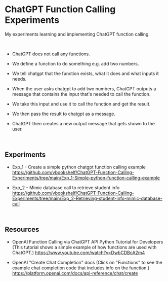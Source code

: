 # ChatGPT Function Calling Experiments
My experiments learning and implementing ChatGPT function calling.

<br>

- ChatGPT does not call any functions.
- We define a function to do something e.g. add two numbers.
- We tell chatgpt that the function exists, what it does and what inputs it needs.
- When the user asks chatgpt to add two numbers, ChatGPT outputs a message that contains the input that's needed to call the function.
- We take this input and use it to call the function and get the result.
- We then pass the result to chatgpt as a message.
- ChatGPT then creates a new output message that gets shown to the user.

  <br>

## Experiments

- Exp_1 - Create a simple python chatgpt function calling example<br>
https://github.com/vbookshelf/ChatGPT-Function-Calling-Experiments/tree/main/Exp_1-Simple-python-function-calling-example

- Exp_2 - Mimic database call to retrieve student info<br>
https://github.com/vbookshelf/ChatGPT-Function-Calling-Experiments/tree/main/Exp_2-Retrieving-student-info-mimic-database-call

<br>

## Resources

- OpenAI Function Calling via ChatGPT API Python Tutorial for Developers<br>
(This tutorial shows a simple example of how functions are used with ChatGPT.)
https://www.youtube.com/watch?v=DwbCDBcA2m4

- OpenAI "Create Chat Completion" docs
(Click on "Functions" to see the example chat completion code that includes info on the function.)<br>
https://platform.openai.com/docs/api-reference/chat/create
